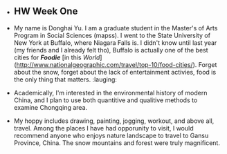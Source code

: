 + ## HW Week One

+ My name is Donghai Yu. I am a graduate student in the Master's of Arts Program in Social Sciences (mapss). I went to the State University of New York at Buffalo, where Niagara Falls is. I didn't know until last year (my friends and I already felt tho), Buffalo is actually one of the best cities for ***Foodie*** [in this *World*] (http://www.nationalgeographic.com/travel/top-10/food-cities/). Forget about the snow, forget about the lack of entertainment activies, food is the only thing that matters. :lauging: 

+ Academically, I'm interested in the environmental history of modern China, and I plan to use both quantitive and qualitive methods to examine Chongqing area. 

+ My hoppy includes drawing, painting, jogging, workout, and above all, travel. Among the places I have had opporunity to visit, I would recommend anyone who enjoys nature landscape to travel to Gansu Province, China. The snow mountains and forest were truly magnificent.
